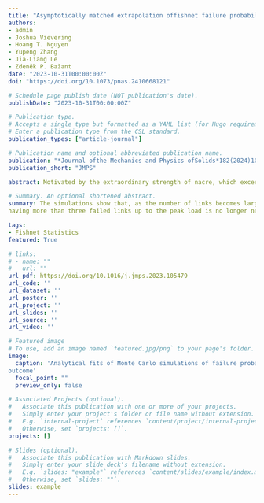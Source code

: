 ```yaml
---
title: "Asymptotically matched extrapolation offishnet failure probability to continuum scale"
authors:
- admin
- Joshua Vievering
- Hoang T. Nguyen
- Yupeng Zhang
- Jia-Liang Le
- Zdeněk P. Bažant
date: "2023-10-31T00:00:00Z"
doi: "https://doi.org/10.1073/pnas.2410668121"

# Schedule page publish date (NOT publication's date).
publishDate: "2023-10-31T00:00:00Z"

# Publication type.
# Accepts a single type but formatted as a YAML list (for Hugo requirements).
# Enter a publication type from the CSL standard.
publication_types: ["article-journal"]

# Publication name and optional abbreviated publication name.
publication: "*Journal ofthe Mechanics and Physics ofSolids*182(2024)105479"
publication_short: "JMPS"

abstract: Motivated by the extraordinary strength of nacre, which exceeds the strength of its fragile constituents by an order of magnitude, the fishnet statistics became in 2017 the only analytically solvable probabilistic model of structural strength other than the weakest-link and fiber- bundle models. These two models lead, respectively, to the Weibull and Gaussian (or normal) distributions at the large-size limit, which are hardly distinguishable in the central range of failure probability. But they differ enormously at the failure probability level of 10−6, considered as the maximum tolerable for engineering structures. Under the assumption that no more than three fishnet links fail prior to the peak load, the preceding studies led to exact solutions intermediate between Weibull and Gaussian distributions. Here massive Monte Carlo simulations are used to show that these exact solutions do not apply for fishnets with more than about 500 links.

# Summary. An optional shortened abstract.
summary: The simulations show that, as the number of links becomes larger, the likelihood of
having more than three failed links up to the peak load is no longer negligible and becomes large for fishnets with many thousands of links. A differential equation is derived for the probability distribution of not-too-large fishnets, characterized by the size effect, the mean and the coefficient of variation.

tags:
- Fishnet Statistics
featured: True

# links:
# - name: ""
#   url: ""
url_pdf: https://doi.org/10.1016/j.jmps.2023.105479
url_code: ''
url_dataset: ''
url_poster: ''
url_project: ''
url_slides: ''
url_source: ''
url_video: ''

# Featured image
# To use, add an image named `featured.jpg/png` to your page's folder. 
image:
  caption: 'Analytical fits of Monte Carlo simulations of failure probabilities of square fishnets of different sizes.
outcome'
  focal_point: ""
  preview_only: false

# Associated Projects (optional).
#   Associate this publication with one or more of your projects.
#   Simply enter your project's folder or file name without extension.
#   E.g. `internal-project` references `content/project/internal-project/index.md`.
#   Otherwise, set `projects: []`.
projects: []

# Slides (optional).
#   Associate this publication with Markdown slides.
#   Simply enter your slide deck's filename without extension.
#   E.g. `slides: "example"` references `content/slides/example/index.md`.
#   Otherwise, set `slides: ""`.
slides: example
---
```

